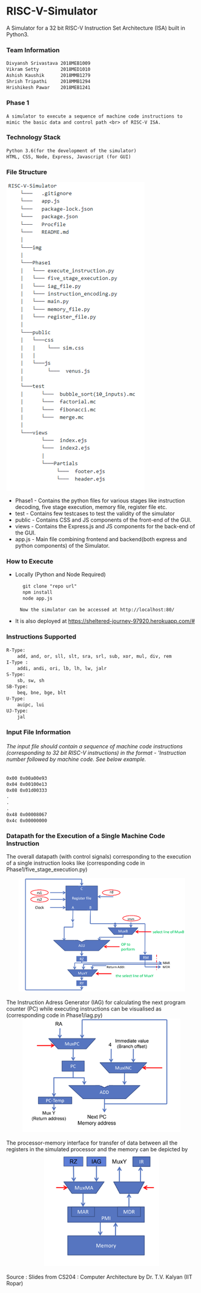 # RISC-V-Simulator

A Simulator for a 32 bit RISC-V Instruction Set Architecture (ISA) built in Python3.

### Team Information
	Divyansh Srivastava	2018MEB1009	
	Vikram Setty		2018MED1010	
	Ashish Kaushik		2018MMB1279	
	Shrish Tripathi		2018MMB1294	
	Hrishikesh Pawar	2018MEB1241	
	
### Phase 1
	A simulator to execute a sequence of machine code instructions to mimic the basic data and control path <br> of RISC-V ISA.
      
### Technology Stack
	Python 3.6(for the development of the simulator)
	HTML, CSS, Node, Express, Javascript (for GUI)

### File Structure
		
![File structure](img/file_structure.png)

* Phase1 - Contains the python files for various stages like instruction decoding, five stage execution, memory file, register file etc.
* test - Contains few testcases to test the validity of the simulator
* public - Contains CSS and JS components of the front-end of the GUI.
* views - Contains the Express.js and JS components for the back-end of the GUI.
* app.js - Main file combining frontend and backend(both express and python components) of the Simulator. 

### How to Execute
   * Locally (Python and Node Required)<br>
  ```
		git clone "repo url"
		npm install
		node app.js
  ```
         Now the simulator can be accessed at http://localhost:80/
	 
   * It is also deployed at https://sheltered-journey-97920.herokuapp.com/#
	
### Instructions Supported
	R-Type:
		add, and, or, sll, slt, sra, srl, sub, xor, mul, div, rem
	I-Type :
		addi, andi, ori, lb, lh, lw, jalr
	S-Type:
		sb, sw, sh
	SB-Type:
		beq, bne, bge, blt
	U-Type:
		auipc, lui
	UJ-Type:
		jal

### Input File Information
###### The input file should contain a sequence of machine code instructions (corresponding to 32 bit RISC-V instructions) in the format - 'Instruction number followed by machine code. See below example.
	0x00 0x00a00e93
	0x04 0x00100e13
	0x08 0x01d00333
	.
	.
	.
	0x48 0x00008067
	0x4c 0x00000000

### Datapath for the Execution of a Single Machine Code Instruction
The overall datapath (with control signals) corresponding to the execution of a single instruction looks like (corresponding code in Phase1/five_stage_execution.py)<br>
<center><img src="img/datapath.png" height="300"></center><br>
The Instruction Adress Generator (IAG) for calculating the next program counter (PC) while executing instructions can be visualised as (corresponding code in Phase1/iag.py)<br>
<center><img src="img/iag.png" height="300"></center><br>
The processor-memory interface for transfer of data between all the registers in the simulated processor and the memory can be depicted by<br>
<center><img src="img/pmi.png" height="300"></center>
<br>
Source : Slides from CS204 : Computer Architecture by Dr. T.V. Kalyan (IIT Ropar)
